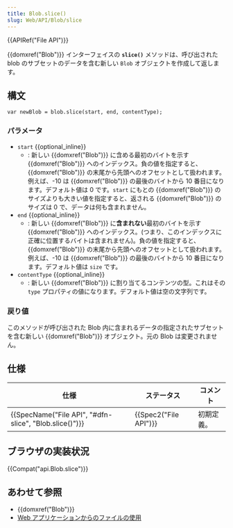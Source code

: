 ```yaml
---
title: Blob.slice()
slug: Web/API/Blob/slice
---
```


{{APIRef("File API")}}

{{domxref("Blob")}} インターフェイスの **`slice()`** メソッドは、呼び出された blob のサブセットのデータを含む新しい `Blob` オブジェクトを作成して返します。

## 構文

```
var newBlob = blob.slice(start, end, contentType);
```

### パラメータ

- `start` {{optional_inline}}
  - : 新しい {{domxref("Blob")}} に含める最初のバイトを示す {{domxref("Blob")}} へのインデックス。負の値を指定すると、{{domxref("Blob")}} の末尾から先頭へのオフセットとして扱われます。例えば、-10 は {{domxref("Blob")}} の最後のバイトから 10 番目になります。デフォルト値は 0 です。`start` にもとの {{domxref("Blob")}} のサイズよりも大きい値を指定すると、返される {{domxref("Blob")}} のサイズは 0 で、データは何も含まれません。
- `end` {{optional_inline}}
  - : 新しい {{domxref("Blob")}} に**含まれない**最初のバイトを示す {{domxref("Blob")}} へのインデックス。(つまり、このインデックスに正確に位置するバイトは含まれません)。負の値を指定すると、{{domxref("Blob")}} の末尾から先頭へのオフセットとして扱われます。例えば、-10 は {{domxref("Blob")}} の最後のバイトから 10 番目になります。デフォルト値は `size` です。
- `contentType` {{optional_inline}}
  - : 新しい {{domxref("Blob")}} に割り当てるコンテンツの型。これはその `type` プロパティの値になります。デフォルト値は空の文字列です。

### 戻り値

このメソッドが呼び出された Blob 内に含まれるデータの指定されたサブセットを含む新しい {{domxref("Blob")}} オブジェクト。元の Blob は変更されません。

## 仕様

| 仕様                                                                     | ステータス                   | コメント   |
| ------------------------------------------------------------------------ | ---------------------------- | ---------- |
| {{SpecName("File API", "#dfn-slice", "Blob.slice()")}} | {{Spec2("File API")}} | 初期定義。 |

## ブラウザの実装状況

{{Compat("api.Blob.slice")}}

## あわせて参照

- {{domxref("Blob")}}
- [Web アプリケーションからのファイルの使用](/ja/docs/Web/API/File/Using_files_from_web_applications)
